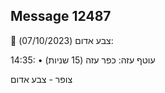 ## Message 12487

🔴 צבע אדום (07/10/2023):

14:35:
• עוטף עזה: כפר עזה (15 שניות)

צופר - צבע אדום

